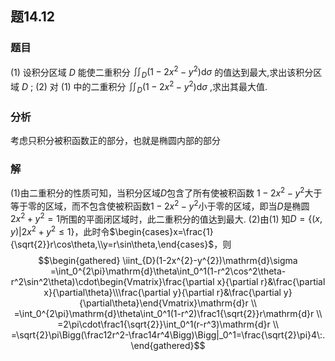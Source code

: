 ## 题14.12
### 题目
(1) 设积分区域 $D$ 能使二重积分 ${\iint }_{D}( {1 - 2{x}^{2} - {y}^{2}}) \mathrm{d}\sigma$ 的值达到最大,求出该积分区域 $D$ ;
(2) 对 (1) 中的二重积分 ${\iint }_{D}( {1 - 2{x}^{2} - {y}^{2}}) \mathrm{d}\sigma$ ,求出其最大值.
### 分析
考虑只积分被积函数正的部分，也就是椭圆内部的部分
### 解
(1)由二重积分的性质可知，当积分区域$D$包含了所有使被积函数 $1-2x^2-y^2$大于等于零的区域，而不包含使被积函数$1-2x^2-y^2$小于零的区域，即当$D$是椭圆$2x^2+y^2=1$所围的平面闭区域时，此二重积分的值达到最大.
(2)由(1) 知$D=\{(x,y)|2x^{2}+y^{2}\leq1\}$，此时令$\begin{cases}x=\frac{1}{\sqrt{2}}r\cos\theta,\\y=r\sin\theta,\end{cases}$，则
$$\begin{gathered}
\iint_{D}(1-2x^{2}-y^{2})\mathrm{d}\sigma  =\int_0^{2\pi}\mathrm{d}\theta\int_0^1(1-r^2\cos^2\theta-r^2\sin^2\theta)\cdot\begin{Vmatrix}\frac{\partial x}{\partial r}&\frac{\partial x}{\partial\theta}\\\frac{\partial y}{\partial r}&\frac{\partial y}{\partial\theta}\end{Vmatrix}\mathrm{d}r \\
=\int_0^{2\pi}\mathrm{d}\theta\int_0^1(1-r^2)\frac1{\sqrt{2}}r\mathrm{d}r \\
=2\pi\cdot\frac1{\sqrt{2}}\int_0^1(r-r^3)\mathrm{d}r \\
=\sqrt{2}\pi\Bigg(\frac12r^2-\frac14r^4\Bigg)\Bigg|_0^1=\frac{\sqrt{2}\pi}4\:. 
\end{gathered}$$